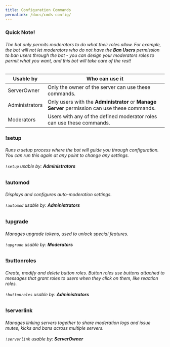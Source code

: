 ```yaml
---
title: Configuration Commands
permalink: /docs/cmds-config/
---
```

<div class="panel panel-info">
	<div class="panel-heading">
		<h3 class="panel-title" id="warn">Quick Note!</h3>
	</div>
	<div class="panel-body">
    <table class="table table-striped table-hover ">
    <thead>
      <h6>The bot only permits moderators to do what their roles allow. For example, the bot will not let moderators who do not have the <strong>Ban Users</strong> permission to ban users through the bot - you can design your moderators roles to permit what you want, and this bot will take care of the rest!</h6>
      <tr>
        <th>Usable by</th>
        <th>Who can use it</th>
      </tr>
    </thead>
    <tbody>
      <tr>
        <td>ServerOwner</td>
        <td>Only the owner of the server can use these commands.</td>
      </tr>
      <tr>
        <td>Administrators</td>
        <td>Only users with the <strong>Administrator</strong> or <strong>Manage Server</strong> permission can use these commands.</td>
      </tr>
      <tr>
        <td>Moderators</td>
        <td>Users with any of the defined moderator roles can use these commands.</td>
      </tr>
    </tbody>
    </table>
	</div>
</div>
<div class="panel panel-primary">
	<div class="panel-heading">
		<h3 class="panel-title" id="setup">!setup</h3>
	</div>
	<div class="panel-body">
    <h6>Runs a setup process where the bot will guide you through configuration. You can run this again at any point to change any settings.<br/><br/><code>!setup</code> usable by: <strong>Administrators</strong></h6>
	</div>
</div>
<div class="panel panel-primary">
	<div class="panel-heading">
		<h3 class="panel-title" id="automod">!automod</h3>
	</div>
	<div class="panel-body">
    <h6>Displays and configures auto-moderation settings.<br/><br/><code>!automod</code> usable by: <strong>Administrators</strong></h6>
	</div>
</div>
<div class="panel panel-primary">
	<div class="panel-heading">
		<h3 class="panel-title" id="prefix">!upgrade</h3>
	</div>
	<div class="panel-body">
    <h6>Manages upgrade tokens, used to unlock special features.<br/><br/><code>!upgrade</code> usable by: <strong>Moderators</strong></h6>
	</div>
</div>
<div class="panel panel-primary">
	<div class="panel-heading">
		<h3 class="panel-title" id="prefix">!buttonroles</h3>
	</div>
	<div class="panel-body">
    <h6>Create, modify and delete button roles. Button roles use buttons attached to messages that grant roles to users when they click on them, like reaction roles.<br/><br/><code>!buttonroles</code> usable by: <strong>Administrators</strong></h6>
	</div>
</div>
<div class="panel panel-primary">
	<div class="panel-heading">
		<h3 class="panel-title" id="prefix">!serverlink</h3>
	</div>
	<div class="panel-body">
    <h6>Manages linking servers together to share moderation logs and issue mutes, kicks and bans across multiple servers.<br/><br/><code>!serverlink</code> usable by: <strong>ServerOwner</strong></h6>
	</div>
</div>
